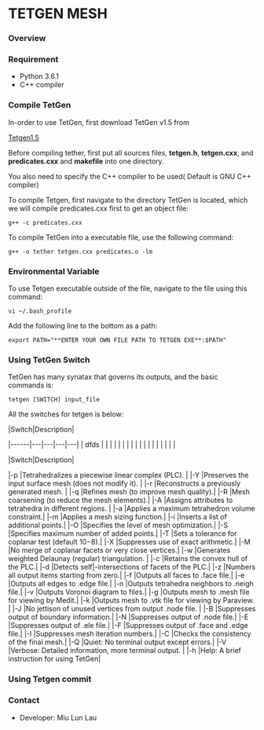 # TETGEN MESH #

### Overview ###

### Requirement ###
* Python 3.6.1 
* C++ compiler 

### Compile TetGen ###
In-order to use TetGen, first download TetGen v1.5 from 

[Tetgen1.5](http://wias-berlin.de/software/tetgen/)

Before compiling tether, first put all sources files, **tetgen.h**, **tetgen.cxx**, and **predicates.cxx** and **makefile** into one directory. 

You also need to specify the C++ compiler to be used( Default is GNU C++ compiler)

To compile Tetgen, first navigate to the directory TetGen is located, which we will compile predicates.cxx first to get an object file:

	
	g++ -c predicates.cxx
	

To compile TetGen into a executable file, use the following command:
	
	g++ -o tether tetgen.cxx predicates.o -lm

### Environmental Variable ###
To use Tetgen executable outside of the file, navigate to the file using this command:

	vi ~/.bash_profile

Add the following line to the bottom as a path:
	
	export PATH="**ENTER YOUR OWN FILE PATH TO TETGEN EXE**:$PATH"

### Using TetGen Switch ###
TetGen has many synatax that governs its outputs, and the basic commands is:

    tetgen [SWITCH] input_file

All the switches for tetgen is below:


|Switch|Description|


|------|---|---|---|---|
|  dfds    |   |   |   |   |
|      |   |   |   |   |
|      |   |   |   |   |
|


|Switch|Description|

|-p |Tetrahedralizes a piecewise linear complex (PLC).      |
|-Y |Preserves the input surface mesh (does not modify it). |
|-r |Reconstructs a previously generated mesh.              |
|-q |Refines mesh (to improve mesh quality).|
|-R |Mesh coarsening (to reduce the mesh elements).|
|-A |Assigns attributes to tetrahedra in different regions. |
|-a |Applies a maximum tetrahedron volume constraint.|
|-m |Applies a mesh sizing function.|
|-i |Inserts a list of additional points.|
|-O |Specifies the level of mesh optimization.|
|-S |Specifies maximum number of added points.|
|-T |Sets a tolerance for coplanar test (default 10−8).|
|-X |Suppresses use of exact arithmetic.|
|-M |No merge of coplanar facets or very close vertices.|
|-w |Generates weighted Delaunay (regular) triangulation. |
|-c |Retains the convex hull of the PLC.|
|-d |Detects self|-intersections of facets of the PLC.|
|-z |Numbers all output items starting from zero.|
|-f |Outputs all faces to .face file.|
|-e |Outputs all edges to .edge file.|
|-n |Outputs tetrahedra neighbors to .neigh file.|
|-v |Outputs Voronoi diagram to files.|
|-g |Outputs mesh to .mesh file for viewing by Medit.|
|-k |Outputs mesh to .vtk file for viewing by Paraview. |
|-J |No jettison of unused vertices from output .node file. |
|-B |Suppresses output of boundary information.|
|-N |Suppresses output of .node file.|
|-E |Suppresses output of .ele file.|
|-F |Suppresses output of .face and .edge file.|
|-I |Suppresses mesh iteration numbers.|
|-C |Checks the consistency of the final mesh.|
|-Q |Quiet: No terminal output except errors.|
|-V |Verbose: Detailed information, more terminal output. |
|-h |Help: A brief instruction for using TetGen|

### Using Tetgen commit
### Contact ###
* Developer: Miu Lun Lau